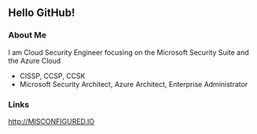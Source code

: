 ## Hello GitHub!

### About Me
I am Cloud Security Engineer focusing on the Microsoft Security Suite and the Azure Cloud
- CISSP, CCSP, CCSK
- Microsoft Security Architect, Azure Architect, Enterprise Administrator

### Links
http://MISCONFIGURED.IO
